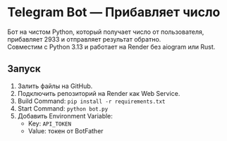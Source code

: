 # Telegram Bot — Прибавляет число

Бот на чистом Python, который получает число от пользователя, прибавляет 2933 и отправляет результат обратно.  
Совместим с Python 3.13 и работает на Render без aiogram или Rust.

## Запуск

1. Залить файлы на GitHub.
2. Подключить репозиторий на Render как Web Service.
3. Build Command: `pip install -r requirements.txt`
4. Start Command: `python bot.py`
5. Добавить Environment Variable:
   - Key: `API_TOKEN`
   - Value: токен от BotFather

